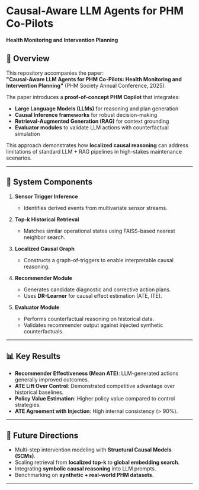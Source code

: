 # Causal-Aware LLM Agents for PHM Co-Pilots  
**Health Monitoring and Intervention Planning**  

## 📄 Overview  
This repository accompanies the paper:  
**"Causal-Aware LLM Agents for PHM Co-Pilots: Health Monitoring and Intervention Planning"** (PHM Society Annual Conference, 2025).  

The paper introduces a **proof-of-concept PHM Copilot** that integrates:  
- **Large Language Models (LLMs)** for reasoning and plan generation  
- **Causal Inference frameworks** for robust decision-making  
- **Retrieval-Augmented Generation (RAG)** for context grounding  
- **Evaluator modules** to validate LLM actions with counterfactual simulation  

This approach demonstrates how **localized causal reasoning** can address limitations of standard LLM + RAG pipelines in high-stakes maintenance scenarios.

---

## 🧩 System Components
1. **Sensor Trigger Inference**  
   - Identifies derived events from multivariate sensor streams.  

2. **Top-k Historical Retrieval**  
   - Matches similar operational states using FAISS-based nearest neighbor search.  

3. **Localized Causal Graph**  
   - Constructs a graph-of-triggers to enable interpretable causal reasoning.  

4. **Recommender Module**  
   - Generates candidate diagnostic and corrective action plans.  
   - Uses **DR-Learner** for causal effect estimation (ATE, ITE).  

5. **Evaluator Module**  
   - Performs counterfactual reasoning on historical data.  
   - Validates recommender output against injected synthetic counterfactuals.  

---

## 📊 Key Results  
- **Recommender Effectiveness (Mean ATE)**: LLM-generated actions generally improved outcomes.  
- **ATE Lift Over Control**: Demonstrated competitive advantage over historical baselines.  
- **Policy Value Estimation**: Higher policy value compared to control strategies.  
- **ATE Agreement with Injection**: High internal consistency (> 90%).  

---

## 🚀 Future Directions  
- Multi-step intervention modeling with **Structural Causal Models (SCMs)**.  
- Scaling retrieval from **localized top-k** to **global embedding search**.  
- Integrating **symbolic causal reasoning** into LLM prompts.  
- Benchmarking on **synthetic + real-world PHM datasets**.  

---

